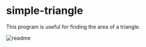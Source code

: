 # simple-triangle
This program is useful for finding the area of a triangle.

![readme](https://user-images.githubusercontent.com/47528661/150671050-fc91a789-5979-416d-9293-cfd10d7e821a.PNG)
